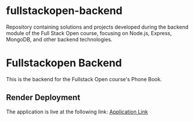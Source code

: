 # fullstackopen-backend
Repository containing solutions and projects developed during the backend module of the Full Stack Open course, focusing on Node.js, Express, MongoDB, and other backend technologies.

# Fullstackopen Backend

This is the backend for the Fullstack Open course's Phone Book.

## Render Deployment

The application is live at the following link:
[Application Link](https://tulinkrender.com)
